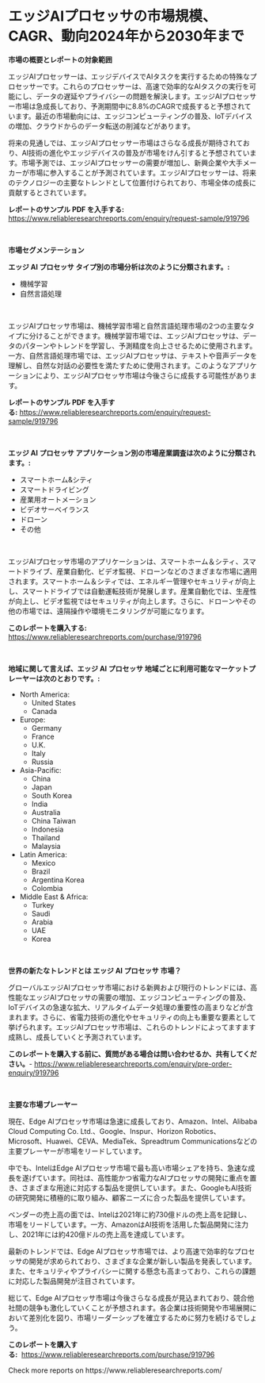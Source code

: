 <p><h1>エッジAIプロセッサの市場規模、CAGR、動向2024年から2030年まで</h1></p><p><strong>市場の概要とレポートの対象範囲</strong></p>
<p><p>エッジAIプロセッサーは、エッジデバイスでAIタスクを実行するための特殊なプロセッサーです。これらのプロセッサーは、高速で効率的なAIタスクの実行を可能にし、データの遅延やプライバシーの問題を解決します。エッジAIプロセッサー市場は急成長しており、予測期間中に8.8%のCAGRで成長すると予想されています。最近の市場動向には、エッジコンピューティングの普及、IoTデバイスの増加、クラウドからのデータ転送の削減などがあります。</p><p>将来の見通しでは、エッジAIプロセッサー市場はさらなる成長が期待されており、AI技術の進化やエッジデバイスの普及が市場をけん引すると予想されています。市場予測では、エッジAIプロセッサーの需要が増加し、新興企業や大手メーカーが市場に参入することが予測されています。エッジAIプロセッサーは、将来のテクノロジーの主要なトレンドとして位置付けられており、市場全体の成長に貢献するとされています。</p></p>
<p><strong>レポートのサンプル PDF を入手する:</strong> <a href="https://www.reliableresearchreports.com/enquiry/request-sample/919796">https://www.reliableresearchreports.com/enquiry/request-sample/919796</a></p>
<p>&nbsp;</p>
<p><strong>市場セグメンテーション</strong></p>
<p><strong>エッジ AI プロセッサ タイプ別の市場分析は次のように分類されます。:</strong></p>
<p><ul><li>機械学習</li><li>自然言語処理</li></ul></p>
<p>&nbsp;</p>
<p><p>エッジAIプロセッサ市場は、機械学習市場と自然言語処理市場の2つの主要なタイプに分けることができます。機械学習市場では、エッジAIプロセッサは、データのパターンやトレンドを学習し、予測精度を向上させるために使用されます。一方、自然言語処理市場では、エッジAIプロセッサは、テキストや音声データを理解し、自然な対話の必要性を満たすために使用されます。このようなアプリケーションにより、エッジAIプロセッサ市場は今後さらに成長する可能性があります。</p></p>
<p><strong>レポートのサンプル PDF を入手する:</strong>&nbsp;<a href="https://www.reliableresearchreports.com/enquiry/request-sample/919796">https://www.reliableresearchreports.com/enquiry/request-sample/919796</a></p>
<p>&nbsp;</p>
<p><strong> エッジ AI プロセッサ アプリケーション別の市場産業調査は次のように分類されます。:</strong></p>
<p><ul><li>スマートホーム&シティ</li><li>スマートドライビング</li><li>産業用オートメーション</li><li>ビデオサーベイランス</li><li>ドローン</li><li>その他</li></ul></p>
<p>&nbsp;</p>
<p><p>エッジAIプロセッサ市場のアプリケーションは、スマートホーム＆シティ、スマートドライブ、産業自動化、ビデオ監視、ドローンなどのさまざまな市場に適用されます。スマートホーム＆シティでは、エネルギー管理やセキュリティが向上し、スマートドライブでは自動運転技術が発展します。産業自動化では、生産性が向上し、ビデオ監視ではセキュリティが向上します。さらに、ドローンやその他の市場では、遠隔操作や環境モニタリングが可能になります。</p></p>
<p><strong>このレポートを購入する:</strong>&nbsp; <a href="https://www.reliableresearchreports.com/purchase/919796">https://www.reliableresearchreports.com/purchase/919796</a></p>
<p>&nbsp;</p>
<p><strong>地域に関して言えば、エッジ AI プロセッサ 地域ごとに利用可能なマーケットプレーヤーは次のとおりです。:</strong></p>
<p><ul>
    <li>
        North America:
        <ul>
            <li>United States</li>
            <li>Canada</li>
        </ul>
    </li>
    <li>
        Europe:
        <ul>
            <li>Germany</li>
            <li>France</li>
            <li>U.K.</li>
            <li>Italy</li>
            <li>Russia</li>
        </ul>
    </li>
    <li>
        Asia-Pacific:
        <ul>
            <li>China</li>
            <li>Japan</li>
            <li>South Korea</li>
            <li>India</li>
            <li>Australia</li>
            <li>China Taiwan</li>
            <li>Indonesia</li>
            <li>Thailand</li>
            <li>Malaysia</li>
        </ul>
    </li>
    <li>
        Latin America:
        <ul>
            <li>Mexico</li>
            <li>Brazil</li>
            <li>Argentina Korea</li>
            <li>Colombia</li>
        </ul>
    </li>
    <li>
        Middle East & Africa:
        <ul>
            <li>Turkey</li>
            <li>Saudi</li>
            <li>Arabia</li>
            <li>UAE</li>
            <li>Korea</li>
        </ul>
    </li>
    </ul></p>
<p>&nbsp;</p>
<p><strong>世界の新たなトレンドとは エッジ AI プロセッサ 市場？</strong></p>
<p><p>グローバルエッジAIプロセッサ市場における新興および現行のトレンドには、高性能なエッジAIプロセッサの需要の増加、エッジコンピューティングの普及、IoTデバイスの急速な拡大、リアルタイムデータ処理の重要性の高まりなどが含まれます。さらに、省電力技術の進化やセキュリティの向上も重要な要素として挙げられます。エッジAIプロセッサ市場は、これらのトレンドによってますます成熟し、成長していくと予測されています。</p></p>
<p><strong>このレポートを購入する前に、質問がある場合は問い合わせるか、共有してください。</strong>- <a href="https://www.reliableresearchreports.com/enquiry/pre-order-enquiry/919796">https://www.reliableresearchreports.com/enquiry/pre-order-enquiry/919796</a></p>
<p>&nbsp;</p>
<p><strong>主要な市場プレーヤー</strong></p>
<p><p>現在、Edge AIプロセッサ市場は急速に成長しており、Amazon、Intel、Alibaba Cloud Computing Co. Ltd.、Google、Inspur、Horizon Robotics、Microsoft、Huawei、CEVA、MediaTek、Spreadtrum Communicationsなどの主要プレーヤーが市場をリードしています。</p><p>中でも、IntelはEdge AIプロセッサ市場で最も高い市場シェアを持ち、急速な成長を遂げています。同社は、高性能かつ省電力なAIプロセッサの開発に重点を置き、さまざまな用途に対応する製品を提供しています。また、GoogleもAI技術の研究開発に積極的に取り組み、顧客ニーズに合った製品を提供しています。</p><p>ベンダーの売上高の面では、Intelは2021年に約730億ドルの売上高を記録し、市場をリードしています。一方、AmazonはAI技術を活用した製品開発に注力し、2021年には約420億ドルの売上高を達成しています。</p><p>最新のトレンドでは、Edge AIプロセッサ市場では、より高速で効率的なプロセッサの開発が求められており、さまざまな企業が新しい製品を発表しています。また、セキュリティやプライバシーに関する懸念も高まっており、これらの課題に対応した製品開発が注目されています。</p><p>総じて、Edge AIプロセッサ市場は今後さらなる成長が見込まれており、競合他社間の競争も激化していくことが予想されます。各企業は技術開発や市場展開において差別化を図り、市場リーダーシップを確立するために努力を続けるでしょう。</p></p>
<p><strong>このレポートを購入する:</strong>&nbsp;&nbsp;<a href="https://www.reliableresearchreports.com/purchase/919796">https://www.reliableresearchreports.com/purchase/919796</a></p>
<p>Check more reports on https://www.reliableresearchreports.com/</p>